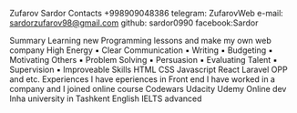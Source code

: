 Zufarov Sardor
Contacts
+998909048386
telegram: ZufarovWeb
e-mail: sardorzufarov98@gmail.com 
github: sardor0990
facebook:Sardor

Summary
Learning new Programming lessons and make my own web company High Energy
▪ Clear Communication
▪ Writing
▪ Budgeting
▪ Motivating Others
▪ Problem Solving
▪ Persuasion
▪ Evaluating Talent
▪ Supervision
▪ Improveable
Skills
HTML
CSS
Javascript
React
Laravel
OPP and etc.
Experiences
I have eperiences in Front end I have worked in a company and I joined online course
Codewars
Udacity
Udemy
Online dev  
Inha university in Tashkent
English
IELTS advanced
